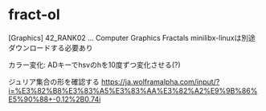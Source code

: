 # fract-ol
[Graphics] 42_RANK02 ... Computer Graphics Fractals
minilibx-linuxは別途ダウンロードする必要あり



カラー変化: ADキーでhsvのhを10度ずつ変化させる(?)

ジュリア集合の形を確認する
https://ja.wolframalpha.com/input/?i=%E3%82%B8%E3%83%A5%E3%83%AA%E3%82%A2%E9%9B%86%E5%90%88+-0.12%2B0.74i